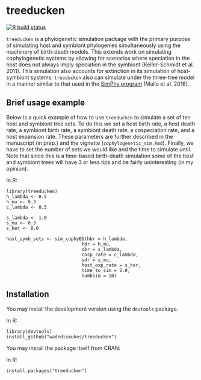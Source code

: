 # treeducken
<!-- badges: start -->
[![R build status](https://github.com/wadedismukes/rtreeducken/workflows/R-CMD-check/badge.svg)](https://github.com/wadedismukes/treeducken/actions)
<!-- badges: end -->
`treeducken` is a phylogenetic simulation package with the primary purpose of simulating host and symbiont phylogenies simultaneously
using the machinery of birth-death models. This extends work on simulating cophylogenetic systems by allowing for scenarios
where speciation in the host does not always imply speciation in the symbiont (Keller-Schmidt et al. 2011). 
This simulation also accounts for extinction in its simulation of host-symbiont systems. 
`treeducken` also can simulate under the three-tree model in a manner similar to that used in the [SimPhy program](https://github.com/adamallo/SimPhy) (Mallo et al. 2016).

## Brief usage example

Below is a quick example of how to use `treeducken` to simulate a set of ten
host and symbiont tree sets. To do this we set a host birth rate, a host death 
rate, a symbiont birth rate, a symbiont death rate, a cospeciation rate, and a 
host expansion rate. These parameters are further described in the manuscript 
(in prep.) and the vignette (`cophylogenetic_sim.Rmd`). Finally, we have to set 
the number of sets we would like and the time to simulate until. Note that since
this is a time-based birth-death simulation some of the host and symbiont trees
will have 3 or less tips and be fairly uninteresting (in my opinion). 

In R:
```
library(treeducken)
h_lambda <- 0.5
h_mu <- 0.3
c_lambda <- 0.5

s_lambda <- 1.0
s_mu <- 0.3
s_her <- 0.0

host_symb_sets <- sim_cophyBD(hbr = h_lambda,
                            hdr = h_mu,
                            sbr = s_lambda,
                            cosp_rate = c_lambda,
                            sdr = s_mu,
                            host_exp_rate = s_her,
                            time_to_sim = 2.0,
                            numbsim = 10)
```


## Installation 

You may install the development version using the `devtools` package.

In R:
```
library(devtools)
install_github("wadedismukes/treeducken")
```
You may install the package itself from CRAN:

In R:
```
install.packages("treeducken")
```
